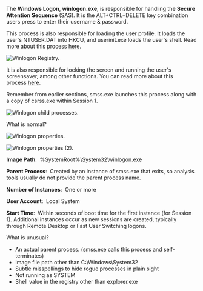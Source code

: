 The **Windows Logon**, **winlogon.exe**, is responsible for handling the **Secure Attention Sequence** (SAS). It is the ALT+CTRL+DELETE key combination users press to enter their username & password. 

  

This process is also responsible for loading the user profile. It loads the user's NTUSER.DAT into HKCU, and userinit.exe loads the user's shell. Read more about this process [here](https://docs.microsoft.com/en-us/previous-versions/windows/it-pro/windows-2000-server/cc939862\(v=technet.10\)?redirectedfrom=MSDN).

  

![Winlogon Registry.](https://assets.tryhackme.com/additional/windows-processes/winlogon-registry.png)  

  

It is also responsible for locking the screen and running the user's screensaver, among other functions. You can read more about this process [here](https://en.wikipedia.org/wiki/Winlogon).

  

Remember from earlier sections, smss.exe launches this process along with a copy of csrss.exe within Session 1. 

  

![Winlogon child processes.](https://assets.tryhackme.com/additional/windows-processes/winlogon-tree.png)  

  

What is normal?

  

![Winlogon properties.](https://assets.tryhackme.com/additional/windows-processes/winlogon1.png)

  

![Winlogon properties (2).](https://assets.tryhackme.com/additional/windows-processes/winlogon2.png)  

  

**Image Path**:  %SystemRoot%\System32\winlogon.exe

**Parent Process**:  Created by an instance of smss.exe that exits, so analysis tools usually do not provide the parent process name.

**Number of Instances**:  One or more

**User Account**:  Local System

**Start Time**:  Within seconds of boot time for the first instance (for Session 1). Additional instances occur as new sessions are created, typically through Remote Desktop or Fast User Switching logons.

  

What is unusual?

- An actual parent process. (smss.exe calls this process and self-terminates)
- Image file path other than C:\Windows\System32
- Subtle misspellings to hide rogue processes in plain sight
- Not running as SYSTEM
- Shell value in the registry other than explorer.exe